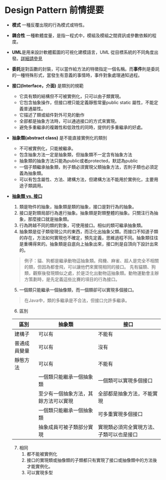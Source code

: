 # Design Pattern 前情提要

- **模式** 一種反覆出現的行為模式或特性。
- **耦合性** 一種軟體度量，是指一程式中，模組及模組之間資訊或參數依賴的程度。
- **UML**是用来設計軟體藍圖的可視化建模語言，UML 從目標系統的不同角度出發。[詳細請參見](http://c.biancheng.net/view/8373.html)
- **委託**是對函數的封裝，可以當作給方法的特徵指定一個名稱。而**事件**則是委託的一種特殊形式，當發生有意義的事情時，事件對象處理通知過程。
- **接口(Interface，介面)** 是類別的規範
	- 它具有類的結構但不可被實例化，只可以由子類實現。
	- 它包含抽象操作，但接口裡只能定義靜態常量public static 屬性，不能定義普通屬性。
	- 它描述了類或組件對外可見的動作
	- 全部都是抽象方法時，可以通過接口的方式來實現。
	- 避免多重繼承的複雜性和低效性的同時，提供的多重繼承的好處。
- **抽象類(abstract class)** 是不能直接實例化的類別
	- 不可被實例化，只能被繼承。
	- 包含抽象方法一定是抽象類，但抽象類不一定含有抽象方法
	- 抽象類的抽象方法只能為public或者protected，默認為public
	- 一個子類繼承抽象類，則子類必須實現父類抽象方法，否則子類也必須定義為抽象類。
	- 可以有包含屬性、方法、建構方法，但建構方法不能用於實例化，主要用途子類調用。

- [**抽象類 vs. 接口**](https://zhuanlan.zhihu.com/p/94770324)
	1. 類是物件的抽象，抽象類是類的抽象，接口是對行為的抽象。
	2. 接口是對類局部行為進行抽象。抽象類是對類整體的抽象。只關注行為抽象，那麼接口就是抽象類。
	3. 行為跨越不同的類的對象，可使用接口。相似的類可繼承抽象類。
	4. 抽象類是從子類發現公共的東西，而泛化出抽象父類。而接口不知道子類的存在，方法如何實現也不確定，預先定義，思維過程不同。抽象類往往是重構得來的。抽象類是自底向上抽象出來，接口則是自頂向下設計出來的。
	> 例子：貓、狗都是繼承動物這抽象類。飛機、麻雀、超人是完全不相關的類，但因為都會飛，可以讓他們來實現相同的接口。
	先有貓類、狗類，觀察後發現類似之處，於是泛化出動物這抽象類。動物運動會主辦方策劃時，是先定義這些比賽的項目的行為接口。
	5. 一個類只能繼承一個抽像類，而一個類卻可以實現多個接口。
	> 在Java中，類的多繼承是不合法，但接口允許多繼承。
	6. 區別

	| 區別         | 抽象類                           | 接口                   |
	| ------------ | -------------------------------- | ---------------------- |
	| 建構子       | 可以有                           | 不能有                 |
	| 普通成員變量 | 可以有                           | 沒有                   |
	| 靜態方法     | 可以有                           | 不能有                 |
	|              | 一個類只能繼承一個抽象類         | 一個類可以實現多個接口 |
	|              | 至少有一個抽象方法，其餘方法可以實現 | 全部都是抽象方法，不能實現       |
	|              | 一個類只能繼承一個抽象類                   | 可多重實現多個接口         |
	|              | 抽象成員可被子類部分實現                                 |                 實現類必須完全實現方法、子類可以也是接口       |
	7. 相同
		1. 都不能被實例化
		2. 接口的實現類或抽像類的子類都只有實現了接口或抽像類中的方法後才能實例化。
		3. 可以實現多型




